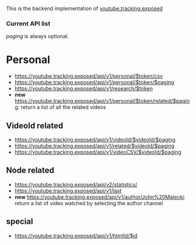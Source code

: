 This is the backend implementation of [youtube.tracking.exposed](https://youtube.tracking.exposed)

### Current API list

_paging_ is always optional.

# Personal
* https://youtube.tracking.exposed/api/v1/personal/$token/csv
* https://youtube.tracking.exposed/api/v1/personal/$token/$paging
* https://youtube.tracking.exposed/api/v1/research/$token
* **new** https://youtube.tracking.exposed/api/v1/personal/$token/related/$paging: return a list of all the related videos

## VideoId related
* https://youtube.tracking.exposed/api/v1/videoId/$videoId/$paging
* https://youtube.tracking.exposed/api/v1/related/$videoId/$paging
* https://youtube.tracking.exposed/api/v1/videoCSV/$videoId/$paging

## Node related
* https://youtube.tracking.exposed/api/v2/statistics/
* https://youtube.tracking.exposed/api/v1/last
* **new** https://youtube.tracking.exposed/api/v1/author/John%20Malecki: return a list of video watched by selecting the author channel

## special
* https://youtube.tracking.exposed/api/v1/htmlId/$id
